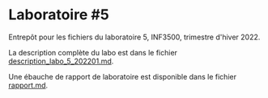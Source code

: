 # Laboratoire #5

Entrepôt pour les fichiers du laboratoire 5, INF3500, trimestre d'hiver 2022.

La description complète du labo est dans le fichier [description_labo_5_202201.md](description_labo_5_202201.md).

Une ébauche de rapport de laboratoire est disponible dans le fichier [rapport.md](rapport.md).

